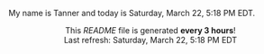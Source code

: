 My name is Tanner and today is Saturday, March 22, 5:18 PM EDT.

<p align="center">This <i>README</i> file is generated <b>every 3 hours</b>!</br>Last refresh: Saturday, March 22, 5:18 PM EDT<br /></p>
